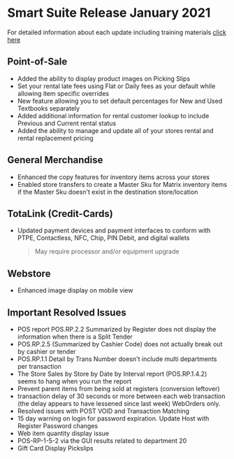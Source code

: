 # Smart Suite Release January 2021

<PageHeader />

For detailed information about each update including training materials [click here](https://training.total-computing.com/)

## Point-of-Sale

* Added the ability to display product images on Picking Slips
* Set your rental late fees using Flat or Daily fees as your default while allowing item specific overrides
* New feature allowing you to set default percentages for New and Used Textbooks separately
* Added additional information for rental customer lookup to include Previous and Current rental status
* Added the ability to manage and update all of your stores rental and rental replacement pricing

## General Merchandise

* Enhanced the copy features for inventory items across your stores
* Enabled store transfers to create a Master Sku for Matrix inventory items if the Master Sku doesn't exist in the destination store/location

## TotaLink (Credit-Cards)

* Updated payment devices and payment interfaces to conform with PTPE, Contactless, NFC, Chip, PIN Debit, and digital wallets
    > May require processor and/or equipment upgrade

## Webstore

* Enhanced image display on mobile view

## Important Resolved Issues

* POS report POS.RP.2.2 Summarized by Register does not display the information when there is a Split Tender
* POS.RP.2.5 (Summarized by Cashier Code) does not actually break out by cashier or tender
* POS.RP.1.1 Detail by Trans Number doesn't include multi departments per transaction
* The Store Sales by Store by Date by Interval report (POS.RP.1.4.2) seems to hang when you run the report
* Prevent parent items from being sold at registers (conversion leftover)
* transaction delay of 30 seconds or more between each web transaction (the delay appears to have lessened since last week) WebOrders only. 
* Resolved issues with POST VOID and Transaction Matching
* 15 day warning on login for password expiration.
Update Host with Register Password changes
* Web item quantity display issue
* POS-RP-1-5-2 via the GUI results related to department 20
* Gift Card Display Pickslips 

<PageFooter />